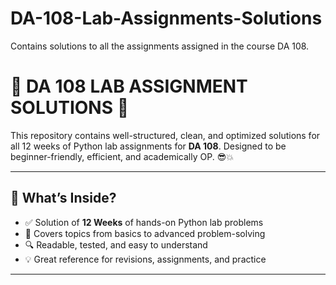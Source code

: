 # DA-108-Lab-Assignments-Solutions
Contains solutions to all the assignments assigned in the course DA 108.

# 🧠 DA 108 LAB ASSIGNMENT SOLUTIONS 🚀

This repository contains well-structured, clean, and optimized solutions for all 12 weeks of Python lab assignments for **DA 108**. Designed to be beginner-friendly, efficient, and academically OP. 😎💥

---

## 📁 What’s Inside?

- ✅ Solution of **12 Weeks** of hands-on Python lab problems  
- 🧪 Covers topics from basics to advanced problem-solving  
- 🔍 Readable, tested, and easy to understand  
- 💡 Great reference for revisions, assignments, and practice  

---


